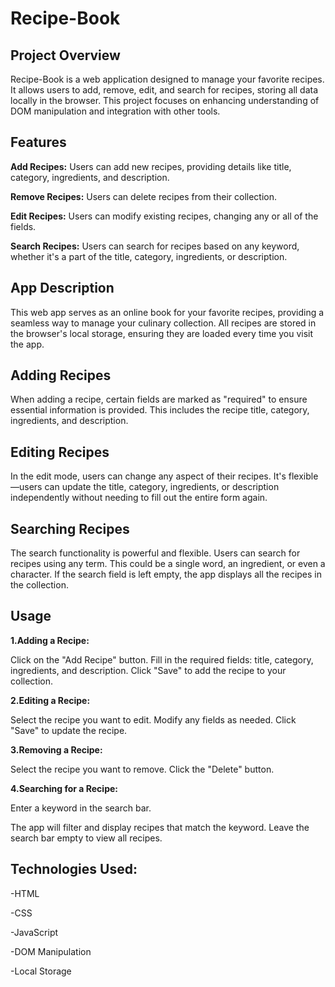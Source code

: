 # Recipe-Book

## Project Overview
Recipe-Book is a web application designed to manage your favorite recipes. It allows users to add, remove, edit, and search for recipes, storing all data locally in the browser. This project focuses on enhancing understanding of DOM manipulation and integration with other tools.

## Features

**Add Recipes:** Users can add new recipes, providing details like title, category, ingredients, and description.

**Remove Recipes:** Users can delete recipes from their collection.

**Edit Recipes:** Users can modify existing recipes, changing any or all of the fields.

**Search Recipes:** Users can search for recipes based on any keyword, whether it's a part of the title, category, ingredients, or description.

## App Description
This web app serves as an online book for your favorite recipes, providing a seamless way to manage your culinary collection. All recipes are stored in the browser's local storage, ensuring they are loaded every time you visit the app.

## Adding Recipes
When adding a recipe, certain fields are marked as "required" to ensure essential information is provided. This includes the recipe title, category, ingredients, and description.

## Editing Recipes
In the edit mode, users can change any aspect of their recipes. It's flexible—users can update the title, category, ingredients, or description independently without needing to fill out the entire form again.

## Searching Recipes
The search functionality is powerful and flexible. Users can search for recipes using any term. This could be a single word, an ingredient, or even a character. If the search field is left empty, the app displays all the recipes in the collection.

## Usage
 **1.Adding a Recipe:**

Click on the "Add Recipe" button.
Fill in the required fields: title, category, ingredients, and description.
Click "Save" to add the recipe to your collection.

  **2.Editing a Recipe:**

Select the recipe you want to edit.
Modify any fields as needed.
Click "Save" to update the recipe.

  **3.Removing a Recipe:**

Select the recipe you want to remove.
Click the "Delete" button.

  **4.Searching for a Recipe:**

Enter a keyword in the search bar.


The app will filter and display recipes that match the keyword.
Leave the search bar empty to view all recipes.

## Technologies Used:

-HTML

-CSS

-JavaScript 

-DOM Manipulation

-Local Storage 






